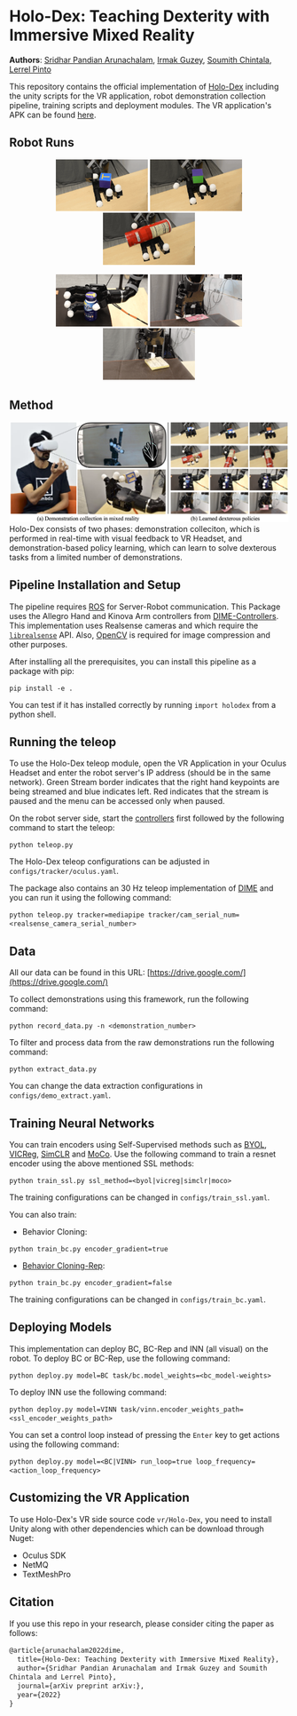 # Holo-Dex: Teaching Dexterity with Immersive Mixed Reality

**Authors**: [Sridhar Pandian Arunachalam](https://sridharpandian.github.io), [Irmak Guzey](https://www.linkedin.com/in/irmak-guzey-6a9010175/), [Soumith Chintala](https://soumith.ch/), [Lerrel Pinto](https://lerrelpinto.com)

This repository contains the official implementation of [Holo-Dex](holo-dex.github.io) including the unity scripts for the VR application, robot demonstration collection pipeline, training scripts and deployment modules. The VR application's APK can be found [here](https://github.com/SridharPandian/Holo-Dex/releases/tag/VR).

## Robot Runs
<p align="center">
  <img width="33%" src="https://github.com/holo-dex/holo-dex.github.io/blob/website/mfiles/main_task/planar-rotation.gif">
  <img width="33%" src="https://github.com/holo-dex/holo-dex.github.io/blob/website/mfiles/main_task/object-flipping.gif">
  <img width="33%" src="https://github.com/holo-dex/holo-dex.github.io/blob/website/mfiles/main_task/can-spinning.gif">
 </p>

 <p align="center">
  <img width="33%" src="https://github.com/holo-dex/holo-dex.github.io/blob/website/mfiles/main_task/bottle-opening.gif">
  <img width="33%" src="https://github.com/holo-dex/holo-dex.github.io/blob/website/mfiles/main_task/card-sliding.gif">
  <img width="33%" src="https://github.com/holo-dex/holo-dex.github.io/blob/website/mfiles/main_task/postit-note-sliding.gif">
 </p>

 ## Method
![Holo-Dex](https://github.com/holo-dex/holo-dex.github.io/blob/website/mfiles/Intro.png)
Holo-Dex consists of two phases: demonstration colleciton, which is performed in real-time with visual feedback to VR Headset, and demonstration-based policy learning, which can learn to solve dexterous tasks from a limited number of demonstrations.

## Pipeline Installation and Setup
The pipeline requires [ROS](http://wiki.ros.org/noetic/Installation/Ubuntu) for Server-Robot communication. This Package uses the Allegro Hand and Kinova Arm controllers from [DIME-Controllers](https://github.com/NYU-robot-learning/DIME-Controllers). This implementation uses Realsense cameras and which require the [`librealsense`](https://github.com/IntelRealSense/librealsense#installation-guide) API. Also, [OpenCV](https://pypi.org/project/opencv-python/) is required for image compression and other purposes.

After installing all the prerequisites, you can install this pipeline as a package with pip:
```
pip install -e .
```

You can test if it has installed correctly by running `import holodex` from a python shell.

## Running the teleop
To use the Holo-Dex teleop module, open the VR Application in your Oculus Headset and enter the robot server's IP address (should be in the same network). Green Stream border indicates that the right hand keypoints are being streamed and blue indicates left. Red indicates that the stream is paused and the menu can be accessed only when paused.

On the robot server side, start the [controllers](https://github.com/NYU-robot-learning/DIME-Controllers) first followed by the following command to start the teleop:
```
python teleop.py
```
The Holo-Dex teleop configurations can be adjusted in `configs/tracker/oculus.yaml`.

The package also contains an 30 Hz teleop implementation of [DIME](https://arxiv.org/abs/2203.13251) and you can run it using the following command:
```
python teleop.py tracker=mediapipe tracker/cam_serial_num=<realsense_camera_serial_number>
``` 

## Data
All our data can be found in this URL: [https://drive.google.com/](https://drive.google.com/)

To collect demonstrations using this framework, run the following command:
```
python record_data.py -n <demonstration_number>
```

To filter and process data from the raw demonstrations run the following command:
```
python extract_data.py
```
You can change the data extraction configurations in `configs/demo_extract.yaml`.

## Training Neural Networks
You can train encoders using Self-Supervised methods such as [BYOL](https://arxiv.org/abs/2006.07733), [VICReg](https://arxiv.org/abs/2105.04906), [SimCLR](https://arxiv.org/abs/2002.05709) and [MoCo](https://arxiv.org/abs/2104.02057). Use the following command to train a resnet encoder using the above mentioned SSL methods:
```
python train_ssl.py ssl_method=<byol|vicreg|simclr|moco>
```
The training configurations can be changed in `configs/train_ssl.yaml`. 

You can also train:
- Behavior Cloning:
```
python train_bc.py encoder_gradient=true
```
- [Behavior Cloning-Rep](https://arxiv.org/abs/2008.04899):
```
python train_bc.py encoder_gradient=false
```
The training configurations can be changed in `configs/train_bc.yaml`.

## Deploying Models
This implementation can deploy BC, BC-Rep and INN (all visual) on the robot. To deploy BC or BC-Rep, use the following command:
```
python deploy.py model=BC task/bc.model_weights=<bc_model-weights>
```

To deploy INN use the following command:
```
python deploy.py model=VINN task/vinn.encoder_weights_path=<ssl_encoder_weights_path>
```

You can set a control loop instead of pressing the `Enter` key to get actions using the following command:
```
python deploy.py model=<BC|VINN> run_loop=true loop_frequency=<action_loop_frequency>
```

## Customizing the VR Application
To use Holo-Dex's VR side source code `vr/Holo-Dex`, you need to install Unity along with other dependencies which can be download through Nuget:
- Oculus SDK
- NetMQ
- TextMeshPro

## Citation

If you use this repo in your research, please consider citing the paper as follows:
```
@article{arunachalam2022dime,
  title={Holo-Dex: Teaching Dexterity with Immersive Mixed Reality},
  author={Sridhar Pandian Arunachalam and Irmak Guzey and Soumith Chintala and Lerrel Pinto},
  journal={arXiv preprint arXiv:},
  year={2022}
}